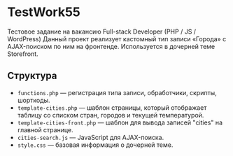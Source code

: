 # TestWork55
Тестовое задание на вакансию Full-stack Developer (PHP / JS / WordPress)
Данный проект реализует кастомный тип записи «Города» с AJAX-поиском по ним на фронтенде. Используется в дочерней теме Storefront.

## Структура

- `functions.php` — регистрация типа записи, обработчики, скрипты, шорткоды.
- `template-cities.php` — шаблон страницы, который отображает таблицу со списком стран, городов и текущей температурой.
- `template-cities-front.php` — шаблон для вывода записей "cities" на главной странице.
- `cities-search.js` — JavaScript для AJAX-поиска.
- `style.css` — базовая информация о дочерней теме.

